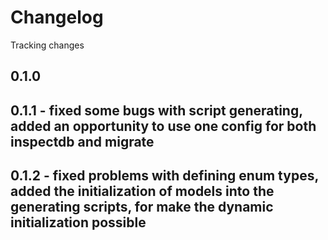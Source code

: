 # Changelog

Tracking changes   

## 0.1.0

## 0.1.1 - fixed some bugs with script generating, added an opportunity to use one config for both inspectdb and migrate
## 0.1.2 - fixed problems with defining enum types, added the initialization of models into the generating scripts, for make the dynamic initialization possible